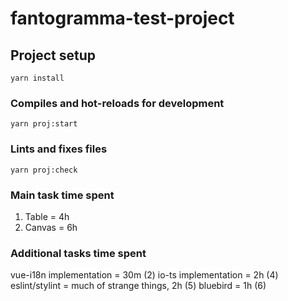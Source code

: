 # fantogramma-test-project

## Project setup
```
yarn install
```

### Compiles and hot-reloads for development
```
yarn proj:start
```

### Lints and fixes files
```
yarn proj:check
```
### Main task time spent
1. Table = 4h
2. Canvas = 6h

### Additional tasks time spent
vue-i18n implementation = 30m (2)
io-ts implementation = 2h (4)
eslint/stylint = much of strange things, 2h (5)
bluebird = 1h (6)

